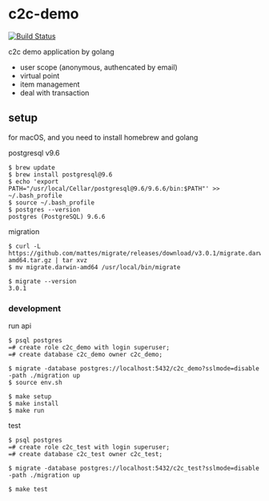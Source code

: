 # c2c-demo

[![Build Status](https://travis-ci.org/tetsuyanh/c2c-demo.svg?branch=master)](https://travis-ci.org/tetsuyanh/c2c-demo)

c2c demo application by golang

- user scope (anonymous, authencated by email)
- virtual point
- item management
- deal with transaction

## setup
for macOS, and you need to install homebrew and golang

postgresql v9.6
```
$ brew update
$ brew install postgresql@9.6
$ echo 'export PATH="/usr/local/Cellar/postgresql@9.6/9.6.6/bin:$PATH"' >> ~/.bash_profile
$ source ~/.bash_profile
$ postgres --version
postgres (PostgreSQL) 9.6.6
```

migration
```
$ curl -L https://github.com/mattes/migrate/releases/download/v3.0.1/migrate.darwin-amd64.tar.gz | tar xvz
$ mv migrate.darwin-amd64 /usr/local/bin/migrate

$ migrate --version
3.0.1
```

### development

run api
```
$ psql postgres
=# create role c2c_demo with login superuser;
=# create database c2c_demo owner c2c_demo;

$ migrate -database postgres://localhost:5432/c2c_demo?sslmode=disable -path ./migration up
$ source env.sh

$ make setup
$ make install
$ make run
```

test
```
$ psql postgres
=# create role c2c_test with login superuser;
=# create database c2c_test owner c2c_test;

$ migrate -database postgres://localhost:5432/c2c_test?sslmode=disable -path ./migration up

$ make test
```
